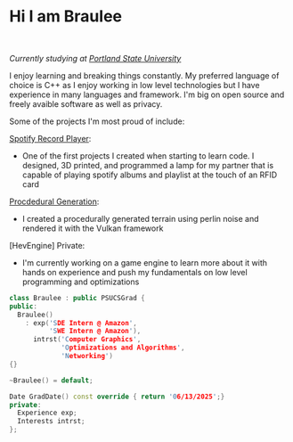 # Hi I am Braulee
<br>
<p><em>Currently studying at <a href="https://www.pdx.edu/">Portland State University </a></em></p>

I enjoy learning and breaking things constantly. My preferred language of choice is C++ as I 
enjoy working in low level technologies but I have experience in many languages and 
framework. I'm big on open source and freely avaible software as well as privacy.

Some of the projects I'm most proud of include:

[Spotify Record Player](https://github.com/Braulee7/Spotify-RFID-Record-Player):
  - One of the first projects I created when starting to learn code.
    I designed, 3D printed, and programmed a lamp for my partner that is capable
    of playing spotify albums and playlist at the touch of an RFID card
    
[Procdedural Generation](https://github.com/Braulee7/Procedural-Generation-OpenGL):
  - I created a procedurally generated terrain using perlin noise and rendered it
    with the Vulkan framework
    
[HevEngine] Private:
  - I'm currently working on a game engine to learn more about it with hands on
    experience and push my fundamentals on low level programming and optimizations
    
```c++
class Braulee : public PSUCSGrad {
public:
  Braulee()
    : exp('SDE Intern @ Amazon',
          'SWE Intern @ Amazon'),
      intrst('Computer Graphics',
             'Optimizations and Algorithms',
             'Networking')
{}

~Braulee() = default;

Date GradDate() const override { return '06/13/2025';}
private:
  Experience exp;
  Interests intrst;
};
```
